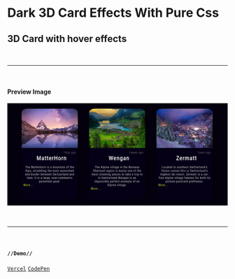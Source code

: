 # Dark 3D Card Effects With Pure Css<br>
## 3D Card with hover effects<br>

<br><hr><br>

#### Preview Image<br>

<img src="./glow-preview.png"><br>

<br><hr><br>
#### <code>//Demo//</code><br>

<code><a href="https://3-d-card-weld.vercel.app" target="_blank">Vercel</a></code>
<code><a href="https://codepen.io/ncoderlk/full/dymJXbP" target="_blank">CodePen</a></code>

